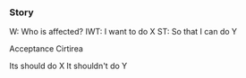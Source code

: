 ### Story

W: Who is affected?
IWT: I want to do X
ST: So that I can do Y

Acceptance Cirtirea

Its should do X
It shouldn't do Y
